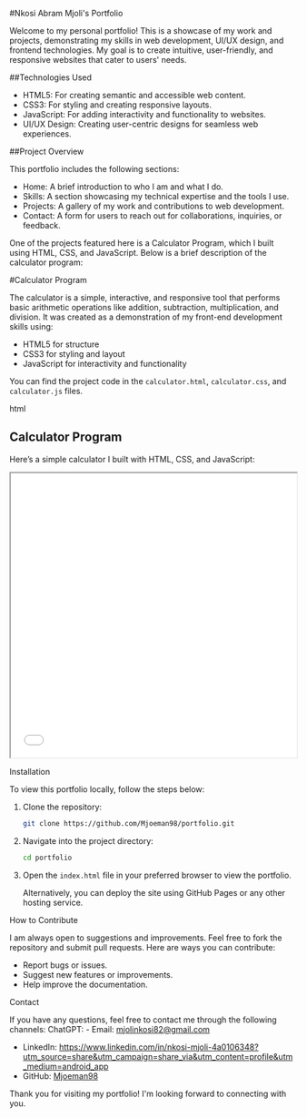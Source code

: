 #Nkosi Abram Mjoli's Portfolio

Welcome to my personal portfolio! This is a showcase of my work and projects, demonstrating my skills in web development, UI/UX design, and frontend technologies. My goal is to create intuitive, user-friendly, and responsive websites that cater to users' needs.



##Technologies Used

- HTML5: For creating semantic and accessible web content.
- CSS3: For styling and creating responsive layouts.
- JavaScript: For adding interactivity and functionality to websites.
- UI/UX Design: Creating user-centric designs for seamless web experiences.



##Project Overview

This portfolio includes the following sections:

- Home: A brief introduction to who I am and what I do.
- Skills: A section showcasing my technical expertise and the tools I use.
- Projects: A gallery of my work and contributions to web development.
- Contact: A form for users to reach out for collaborations, inquiries, or feedback.

One of the projects featured here is a Calculator Program, which I built using HTML, CSS, and JavaScript. Below is a brief description of the calculator program:

#Calculator Program

The calculator is a simple, interactive, and responsive tool that performs basic arithmetic operations like addition, subtraction, multiplication, and division. It was created as a demonstration of my front-end development skills using:

- HTML5 for structure
- CSS3 for styling and layout
- JavaScript for interactivity and functionality

You can find the project code in the `calculator.html`, `calculator.css`, and `calculator.js` files.

html
<section id="calculator">
  <h2>Calculator Program</h2>
  <p>Here’s a simple calculator I built with HTML, CSS, and JavaScript:</p>
  <iframe src="calculator.html" width="100%" height="500px" title="Calculator Program"></iframe>
</section>

Installation

To view this portfolio locally, follow the steps below:

1. Clone the repository:

   ```bash
   git clone https://github.com/Mjoeman98/portfolio.git
   ```

2. Navigate into the project directory:

   ```bash
   cd portfolio
   ```

3. Open the `index.html` file in your preferred browser to view the portfolio.

   Alternatively, you can deploy the site using GitHub Pages or any other hosting service.


How to Contribute

I am always open to suggestions and improvements. Feel free to fork the repository and submit pull requests. Here are ways you can contribute:

- Report bugs or issues.
- Suggest new features or improvements.
- Help improve the documentation.



Contact

If you have any questions, feel free to contact me through the following channels:
ChatGPT: - Email: [mjolinkosi82@gmail.com](mailto:mjolinkosi82@gmail.com)
- LinkedIn: https://www.linkedin.com/in/nkosi-mjoli-4a0106348?utm_source=share&utm_campaign=share_via&utm_content=profile&utm_medium=android_app
- GitHub: [Mjoeman98](https://github.com/Mjoeman98)



Thank you for visiting my portfolio! I'm looking forward to connecting with you.


